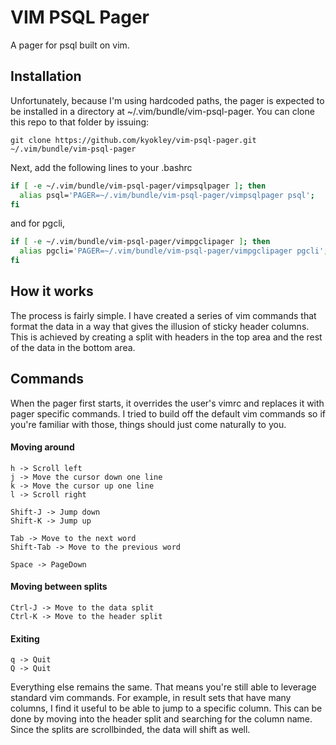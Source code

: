 # VIM PSQL Pager

A pager for psql built on vim.

## Installation
Unfortunately, because I'm using hardcoded paths, the pager is expected to be installed in a directory at ~/.vim/bundle/vim-psql-pager. You can clone this repo to that folder by issuing:
```
git clone https://github.com/kyokley/vim-psql-pager.git ~/.vim/bundle/vim-psql-pager
```

Next, add the following lines to your .bashrc
```bash
if [ -e ~/.vim/bundle/vim-psql-pager/vimpsqlpager ]; then
  alias psql='PAGER=~/.vim/bundle/vim-psql-pager/vimpsqlpager psql';
fi
```
and for pgcli,

```bash
if [ -e ~/.vim/bundle/vim-psql-pager/vimpgclipager ]; then
  alias pgcli='PAGER=~/.vim/bundle/vim-psql-pager/vimpgclipager pgcli';
fi
```
## How it works
The process is fairly simple. I have created a series of vim commands that format the data in a way that gives the illusion of sticky header columns. This is achieved by creating a split with headers in the top area and the rest of the data in the bottom area.

## Commands
When the pager first starts, it overrides the user's vimrc and replaces it with pager specific commands. I tried to build off the default vim commands so if you're familiar with those, things should just come naturally to you.

#### Moving around
```
h -> Scroll left
j -> Move the cursor down one line
k -> Move the cursor up one line
l -> Scroll right

Shift-J -> Jump down
Shift-K -> Jump up

Tab -> Move to the next word
Shift-Tab -> Move to the previous word

Space -> PageDown
```

#### Moving between splits
```
Ctrl-J -> Move to the data split
Ctrl-K -> Move to the header split
```

#### Exiting
```
q -> Quit
Q -> Quit
```

Everything else remains the same. That means you're still able to leverage standard vim commands. For example, in result sets that have many columns, I find it useful to be able to jump to a specific column. This can be done by moving into the header split and searching for the column name. Since the splits are scrollbinded, the data will shift as well.

